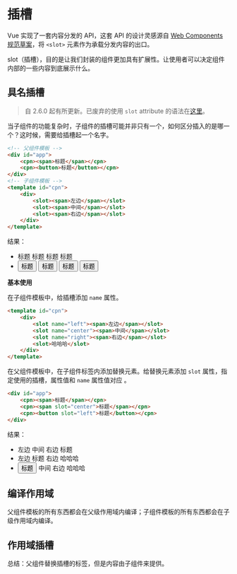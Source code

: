 # 插槽



Vue 实现了一套内容分发的 API，这套 API 的设计灵感源自 [Web Components 规范草案](https://github.com/w3c/webcomponents/blob/gh-pages/proposals/Slots-Proposal.md)，将 `<slot>` 元素作为承载分发内容的出口。

slot（插槽），目的是让我们封装的组件更加具有扩展性。让使用者可以决定组件内部的一些内容到底展示什么。



## 具名插槽

> 自 2.6.0 起有所更新。已废弃的使用 `slot` attribute 的语法在[这里](https://cn.vuejs.org/v2/guide/components-slots.html#废弃了的语法)。

当子组件的功能复杂时，子组件的插槽可能并非只有一个，如何区分插入的是哪一个？这时候，需要给插槽起一个名字。

```html
<!-- 父组件模板 -->
<div id="app">
    <cpn><span>标题</span></cpn>
    <cpn><button>标题</button></cpn>
</div>
<!-- 子组件模板 -->
<template id="cpn">
    <div>
        <slot><span>左边</span></slot>
        <slot><span>中间</span></slot>
        <slot><span>右边</span></slot>
    </div>
</template>
```

结果：

- 标题 标题 标题 标题
- <button slot="left">标题</button> <button slot="left">标题</button> <button slot="left">标题</button> <button slot="left">标题</button>



**基本使用**

在子组件模板中，给插槽添加 `name` 属性。

```html
<template id="cpn">
    <div>
        <slot name="left"><span>左边</span></slot>
        <slot name="center"><span>中间</span></slot>
        <slot name="right"><span>右边</span></slot>
        <slot>哈哈哈</slot>
    </div>
</template>
```

在父组件模板中，在子组件标签内添加替换元素。给替换元素添加 `slot` 属性，指定使用的插槽，属性值和 `name` 属性值对应 。

```html
<div id="app">
    <cpn><span>标题</span></cpn>
    <cpn><span slot="center">标题</span></cpn>
    <cpn><button slot="left">标题</button></cpn>
</div>
```

结果：

- 左边 中间 右边 标题
- 左边 标题 右边 哈哈哈
- <button slot="left">标题</button> 中间 右边 哈哈哈



## 编译作用域

父组件模板的所有东西都会在父级作用域内编译；子组件模板的所有东西都会在子级作用域内编译。



## 作用域插槽

总结：父组件替换插槽的标签，但是内容由子组件来提供。





















